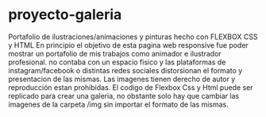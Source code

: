 # proyecto-galeria
Portafolio de ilustraciones/animaciones y pinturas hecho con FLEXBOX CSS y HTML 
En principio el objetivo de esta pagina web responsive fue poder mostrar un portafolio de mis trabajos como animador e ilustrador profesional. no contaba con un espacio fisico
y las plataformas de instagram/facebook o distintas redes sociales distorsionan el formato y presentacion de las mismas. 
Las imagenes tienen derecho de autor y reproducción estan prohibidas.
El codigo de Flexbox Css y Html puede ser replicado para crear una galeria, no obstante solo hay que cambiar las imagenes de la carpeta /img sin importar el formato de las mismas.
